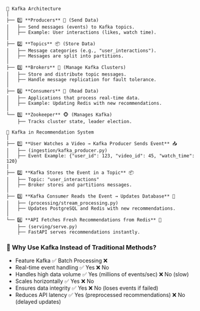 ```
📂 Kafka Architecture
│
├── 1️⃣ **Producers** 📝 (Send Data)
│   ├── Send messages (events) to Kafka topics.
│   ├── Example: User interactions (likes, watch time).
│
├── 2️⃣ **Topics** 📦 (Store Data)
│   ├── Message categories (e.g., "user_interactions").
│   ├── Messages are split into partitions.
│
├── 3️⃣ **Brokers** 🔄 (Manage Kafka Clusters)
│   ├── Store and distribute topic messages.
│   ├── Handle message replication for fault tolerance.
│
├── 4️⃣ **Consumers** 👥 (Read Data)
│   ├── Applications that process real-time data.
│   ├── Example: Updating Redis with new recommendations.
│
└── 5️⃣ **Zookeeper** 🐵 (Manages Kafka)
    ├── Tracks cluster state, leader election.

📂 Kafka in Recommendation System
│
├── 1️⃣ **User Watches a Video → Kafka Producer Sends Event** 📤
│   ├── (ingestion/kafka_producer.py)
│   ├── Event Example: {"user_id": 123, "video_id": 45, "watch_time": 120}
│
├── 2️⃣ **Kafka Stores the Event in a Topic** 📦
│   ├── Topic: "user_interactions"
│   ├── Broker stores and partitions messages.
│
├── 3️⃣ **Kafka Consumer Reads the Event → Updates Database** 👥
│   ├── (processing/stream_processing.py)
│   ├── Updates PostgreSQL and Redis with new recommendations.
│
└── 4️⃣ **API Fetches Fresh Recommendations from Redis** 🚀
    ├── (serving/serve.py)
    ├── FastAPI serves recommendations instantly.
```
### 📌 Why Use Kafka Instead of Traditional Methods?
- Feature	Kafka ✅	Batch Processing ❌
- Real-time event handling	✅ Yes	❌ No
- Handles high data volume	✅ Yes (millions of events/sec)	❌ No (slow)
- Scales horizontally	✅ Yes	❌ No
- Ensures data integrity	✅ Yes	❌ No (loses events if failed)
- Reduces API latency	✅ Yes (preprocessed recommendations)	❌ No (delayed updates)


